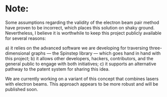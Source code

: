 # Note: 

Some assumptions regarding the validity of the electron beam pair method have proven to be incorrect, which places this solution on shaky ground. Nevertheless, I believe it is worthwhile to keep this project publicly available for several reasons:

a) it relies on the advanced software we are developing for traversing three-dimensional graphs — the Spinstep library — which goes hand in hand with this project;
b) it allows other developers, hackers, contributors, and the general public to engage with both initiatives;
c) it supports an alternative pathway to the patent system for sharing this idea.

We are currently working on a variant of this concept that combines lasers with electron beams. This approach appears to be more robust and will be published soon.
